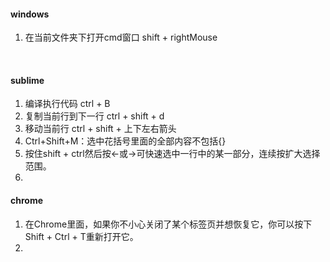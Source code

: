 #### windows

1. 在当前文件夹下打开cmd窗口    shift + rightMouse  

   ​

#### sublime 

1. 编译执行代码   ctrl + B 
2. 复制当前行到下一行 ctrl + shift + d
3. 移动当前行 ctrl + shift + 上下左右箭头
4. Ctrl+Shift+M：选中花括号里面的全部内容不包括{}
5. 按住shift + ctrl然后按←或→可快速选中一行中的某一部分，连续按扩大选择范围。
6. ​

#### chrome

1. 在Chrome里面，如果你不小心关闭了某个标签页并想恢复它，你可以按下Shift + Ctrl + T重新打开它。
2. ​

